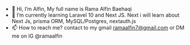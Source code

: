 - 👋 Hi, I’m Alfin, My full name is Rama Alfin Baehaqi
- 🌱 I’m currently learning Laravel 10 and Next JS. Next i will learn about Next Js, prisma ORM, MySQL/Postgres, nextauth.js
- 📫 How to reach me? contact to my gmail ramaalfin7@gmail.com or DM me on IG @ramaalfin

<!---
ramaalfin/ramaalfin is a ✨ special ✨ repository because its `README.md` (this file) appears on your GitHub profile.
You can click the Preview link to take a look at your changes.
--->
